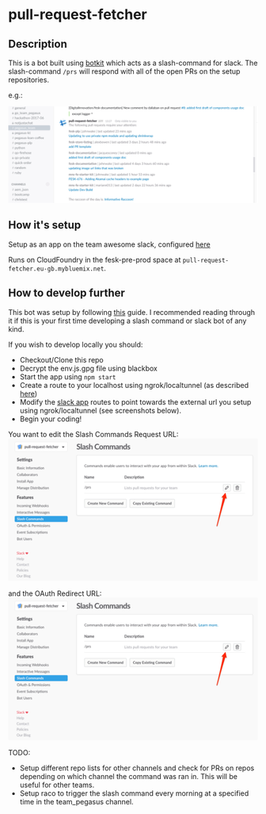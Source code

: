 # pull-request-fetcher

## Description

This is a bot built using [botkit](https://github.com/howdyai/botkit) which acts as a slash-command for slack. The slash-command `/prs` will respond with all of the open PRs on the setup repositories.

e.g.:

![slack-example.png](./images/slack-example.png)

## How it's setup

Setup as an app on the team awesome slack, configured [here](https://api.slack.com/apps/A6N9C9ML5)

Runs on CloudFoundry in the fesk-pre-prod space at `pull-request-fetcher.eu-gb.mybluemix.net`.

## How to develop further

This bot was setup by following [this](https://api.slack.com/tutorials/easy-peasy-slash-commands) guide. I recommended reading through it if this is your first time developing a slash command or slack bot of any kind.

If you wish to develop locally you should:
* Checkout/Clone this repo
* Decrypt the env.js.gpg file using blackbox
* Start the app using `npm start`
* Create a route to your localhost using ngrok/localtunnel (as described [here](https://api.slack.com/tutorials/easy-peasy-slash-commands))
* Modify the [slack app](https://api.slack.com/apps/A6N9C9ML5/slash-commands) routes to point towards the external url you setup using ngrok/localtunnel (see screenshots below).
* Begin your coding!


You want to edit the Slash Commands Request URL:
![slack-app-slashcommands.png](./images/slack-app-slashcommands.png)

and the OAuth Redirect URL:
![slack-app-oauth.png](./images/slack-app-slashcommands.png)




TODO:
- Setup different repo lists for other channels and check for PRs on repos depending on which channel the command was ran in. This will be useful for other teams.
- Setup raco to trigger the slash command every morning at a specified time in the team_pegasus channel.
